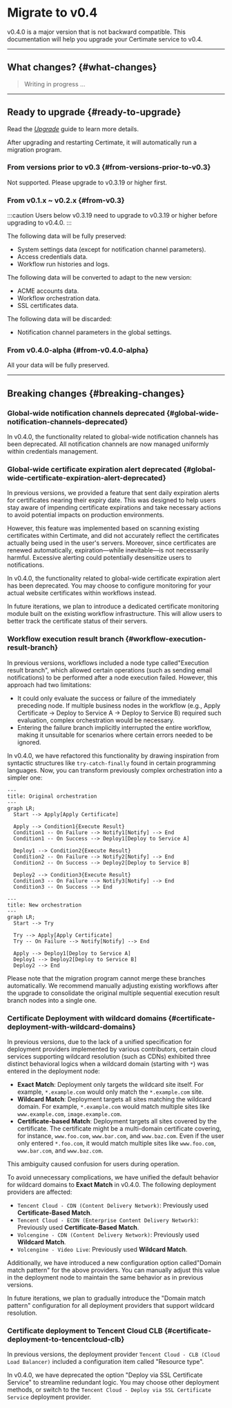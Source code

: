 ﻿# Migrate to v0.4

v0.4.0 is a major version that is not backward compatible. This documentation will help you upgrade your Certimate service to v0.4.

---

## What changes? {#what-changes}

> Writing in progress ...

---

## Ready to upgrade {#ready-to-upgrade}

Read the _[Upgrade](/docs/getting-started/upgrade)_ guide to learn more details.

After upgrading and restarting Certimate, it will automatically run a migration program.

### From versions prior to v0.3 {#from-versions-prior-to-v0.3}

Not supported. Please upgrade to v0.3.19 or higher first.

### From v0.1.x ~ v0.2.x {#from-v0.3}

:::caution
Users below v0.3.19 need to upgrade to v0.3.19 or higher before upgrading to v0.4.0.
:::

The following data will be fully preserved:

- System settings data (except for notification channel parameters).
- Access credentials data.
- Workflow run histories and logs.

The following data will be converted to adapt to the new version:

- ACME accounts data.
- Workflow orchestration data.
- SSL certificates data.

The following data will be discarded:

- Notification channel parameters in the global settings.

### From v0.4.0-alpha {#from-v0.4.0-alpha}

All your data will be fully preserved.

---

## Breaking changes {#breaking-changes}

### Global-wide notification channels deprecated {#global-wide-notification-channels-deprecated}

In v0.4.0, the functionality related to global-wide notification channels has been deprecated. All notification channels are now managed uniformly within credentials management.

### Global-wide certificate expiration alert deprecated {#global-wide-certificate-expiration-alert-deprecated}

In previous versions, we provided a feature that sent daily expiration alerts for certificates nearing their expiry date. This was designed to help users stay aware of impending certificate expirations and take necessary actions to avoid potential impacts on production environments.

However, this feature was implemented based on scanning existing certificates within Certimate, and did not accurately reflect the certificates actually being used in the user's servers. Moreover, since certificates are renewed automatically, expiration—while inevitable—is not necessarily harmful. Excessive alerting could potentially desensitize users to notifications.

In v0.4.0, the functionality related to global-wide certificate expiration alert has been deprecated. You may choose to configure monitoring for your actual website certificates within workflows instead.

In future iterations, we plan to introduce a dedicated certificate monitoring module built on the existing workflow infrastructure. This will allow users to better track the certificate status of their servers.

### Workflow execution result branch {#workflow-execution-result-branch}

In previous versions, workflows included a node type called ​​"Execution result branch"​​, which allowed certain operations (such as sending email notifications) to be performed after a node execution failed. However, this approach had two limitations:

- It could only evaluate the success or failure of the immediately preceding node. If multiple business nodes in the workflow (e.g., ​​Apply Certificate -> Deploy to Service A -> Deploy to Service B​​) required such evaluation, complex orchestration would be necessary.
- Entering the failure branch implicitly interrupted the entire workflow, making it unsuitable for scenarios where certain errors needed to be ignored.

In v0.4.0, we have refactored this functionality by drawing inspiration from syntactic structures like `try-catch-finally` found in certain programming languages. Now, you can transform previously complex orchestration into a simpler one:

```mermaid
---
title: Original orchestration
---
graph LR;
  Start --> Apply[Apply Certificate]

  Apply --> Condition1{Execute Result}
  Condition1 -- On Failure --> Notify1[Notify] --> End
  Condition1 -- On Success --> Deploy1[Deploy to Service A]

  Deploy1 --> Condition2{Execute Result}
  Condition2 -- On Failure --> Notify2[Notify] --> End
  Condition2 -- On Success --> Deploy2[Deploy to Service B]

  Deploy2 --> Condition3{Execute Result}
  Condition3 -- On Failure --> Notify3[Notify] --> End
  Condition3 -- On Success --> End

```

```mermaid
---
title: New orchestration
---
graph LR;
  Start --> Try

  Try --> Apply[Apply Certificate]
  Try -- On Failure --> Notify[Notify] --> End

  Apply --> Deploy1[Deploy to Service A]
  Deploy1 --> Deploy2[Deploy to Service B]
  Deploy2 --> End
```

Please note that the migration program cannot merge these branches automatically. We recommend manually adjusting existing workflows after the upgrade to consolidate the original multiple sequential execution result branch nodes into a single one.

### Certificate Deployment with wildcard domains {#certificate-deployment-with-wildcard-domains}

In previous versions, due to the lack of a unified specification for deployment providers implemented by various contributors, certain cloud services supporting wildcard resolution (such as CDNs) exhibited three distinct behavioral logics when a wildcard domain (starting with `*`) was entered in the deployment node:

- **​​Exact Match**​​: Deployment only targets the wildcard site itself. For example, `*.example.com` would only match the `*.example.com` site.
- **​​Wildcard Match​**​: Deployment targets all sites matching the wildcard domain. For example, `*.example.com` would match multiple sites like `www.example.com`, `image.example.com`.
- ​**​Certificate-based Match​**​: Deployment targets all sites covered by the certificate. The certificate might be a multi-domain certificate covering, for instance, `www.foo.com`, `www.bar.com`, and `www.baz.com`. Even if the user only entered `*.foo.com`, it would match multiple sites like `www.foo.com`, `www.bar.com`, and `www.baz.com`.

This ambiguity caused confusion for users during operation.

To avoid unnecessary complications, we have unified the default behavior for wildcard domains to ​​**Exact Match​**​ in v0.4.0. The following deployment providers are affected:

- `​​Tencent Cloud - CDN (Content Delivery Network)​​`: Previously used **Certificate-Based Match**.
- ​`​Tencent Cloud - ECDN (Enterprise Content Delivery Network)​`​: Previously used **Certificate-Based Match**.
- `Volcengine - CDN (Content Delivery Network)​`​: Previously used **Wildcard Match**.
- `​​Volcengine - Video Live`​​: Previously used **Wildcard Match**.

Additionally, we have introduced a new configuration option called ​​"Domain match pattern"​​ for the above providers. You can manually adjust this value in the deployment node to maintain the same behavior as in previous versions.

In future iterations, we plan to gradually introduce the ​​"Domain match pattern"​​ configuration for all deployment providers that support wildcard resolution.

### Certificate deployment to Tencent Cloud CLB {#certificate-deployment-to-tencentcloud-clb}

In previous versions, the deployment provider `Tencent Cloud - CLB (Cloud Load Balancer)` included a configuration item called "Resource type".

In v0.4.0, we have deprecated the option "Deploy via SSL Certificate Service" to streamline redundant logic. You may choose other deployment methods, or switch to the `Tencent Cloud - Deploy via SSL Certificate Service` deployment provider.
